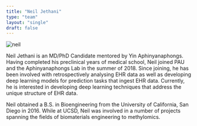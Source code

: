 ```yaml
---
title: "Neil Jethani"
type: "team"
layout: "single"
draft: false
---
```


<img src="/img/neil.JPG" alt="neil" class="avatar-large img-circle">


Neil Jethani is an MD/PhD Candidate mentored by Yin Aphinyanaphongs. Having completed his preclinical years of medical school, Neil joined PAU and the Aphinyanaphongs Lab in the summer of 2018. Since joining, he has been involved with retrospectively analysing EHR data as well as developing deep learning models for prediction tasks that ingest EHR data. Currently, he is interested in developing deep learning techniques that address the unique structure of EHR data. 

Neil obtained a B.S. in Bioengineering from the University of California, San Diego in 2016. While at UCSD, Neil was involved in a number of projects spanning the fields of biomaterials engineering to methylomics. 

